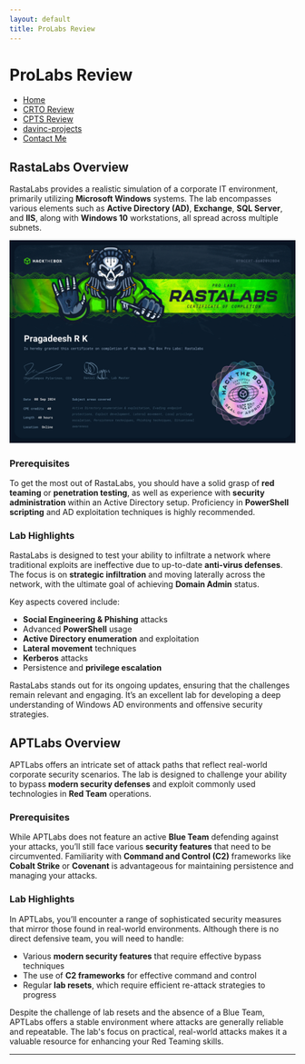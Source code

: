 ```yaml
---
layout: default
title: ProLabs Review
---
```


# ProLabs Review



- [Home](./index.md)
- [CRTO Review](./CRTOREVIEW.md)
- [CPTS Review](./CPTSreview.md)
- [davinc-projects](./davinc-projects.md)
- [Contact Me](./contact.html)


## RastaLabs Overview

RastaLabs provides a realistic simulation of a corporate IT environment, primarily utilizing **Microsoft Windows** systems. The lab encompasses various elements such as **Active Directory (AD)**, **Exchange**, **SQL Server**, and **IIS**, along with **Windows 10** workstations, all spread across multiple subnets.

![RastaLABS](RASTALABS.png)

### Prerequisites

To get the most out of RastaLabs, you should have a solid grasp of **red teaming** or **penetration testing**, as well as experience with **security administration** within an Active Directory setup. Proficiency in **PowerShell scripting** and AD exploitation techniques is highly recommended.

### Lab Highlights

RastaLabs is designed to test your ability to infiltrate a network where traditional exploits are ineffective due to up-to-date **anti-virus defenses**. The focus is on **strategic infiltration** and moving laterally across the network, with the ultimate goal of achieving **Domain Admin** status.

Key aspects covered include:

- **Social Engineering & Phishing** attacks
- Advanced **PowerShell** usage
- **Active Directory enumeration** and exploitation
- **Lateral movement** techniques
- **Kerberos** attacks
- Persistence and **privilege escalation**

RastaLabs stands out for its ongoing updates, ensuring that the challenges remain relevant and engaging. It’s an excellent lab for developing a deep understanding of Windows AD environments and offensive security strategies.

## APTLabs Overview

APTLabs offers an intricate set of attack paths that reflect real-world corporate security scenarios. The lab is designed to challenge your ability to bypass **modern security defenses** and exploit commonly used technologies in **Red Team** operations.


### Prerequisites

While APTLabs does not feature an active **Blue Team** defending against your attacks, you’ll still face various **security features** that need to be circumvented. Familiarity with **Command and Control (C2)** frameworks like **Cobalt Strike** or **Covenant** is advantageous for maintaining persistence and managing your attacks.

### Lab Highlights

In APTLabs, you’ll encounter a range of sophisticated security measures that mirror those found in real-world environments. Although there is no direct defensive team, you will need to handle:

- Various **modern security features** that require effective bypass techniques
- The use of **C2 frameworks** for effective command and control
- Regular **lab resets**, which require efficient re-attack strategies to progress

Despite the challenge of lab resets and the absence of a Blue Team, APTLabs offers a stable environment where attacks are generally reliable and repeatable. The lab's focus on practical, real-world attacks makes it a valuable resource for enhancing your Red Teaming skills.

---



